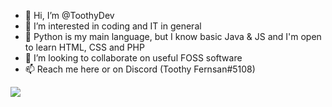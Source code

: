 - 👋 Hi, I’m @ToothyDev
- 👀 I’m interested in coding and IT in general
- 🌱 Python is my main language, but I know basic Java & JS and I'm open to learn HTML, CSS and PHP
- 💞️ I’m looking to collaborate on useful FOSS software
- 📫 Reach me here or on Discord (Toothy Fernsan#5108)

![](https://github-readme-stats.vercel.app/api/wakatime?username=ToothyDev&theme=radical&hide_border=true&show_icons=True&layout=compact&range=all_time)
